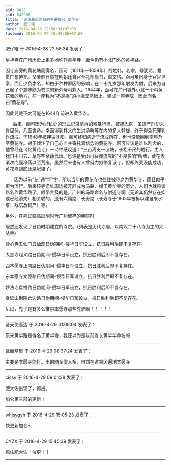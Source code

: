 ```yaml
---
aid: 9025
zid: 642986
title: '说说最近两章的主要舞台 皇华寺'
author: 肥仔曙
date: 2016-04-28 22:58:34+07:00
lastmod: 2016-04-29 15:45:00+07:00
---
```


肥仔曙 于 2016-4-28 22:58:34 发表了：

皇华寺在广州历史上更多地称作黄华寺，至今仍有小北门外的黄华路。

因寺庙旁的黄花塘而得名，函可（1611年—1659年）俗姓韩，名宗，号犹龙，籍贯广东博罗。父亲韩日缵在明朝廷曾官至礼部尚书，谥文恪。函可虽出身于官宦世家，而且少负才名，却由于种种原因的影响，在二十九岁那年削发为僧，后来为自己起了个意味颇为苍凉的新外号叫剩人。1644年，函可在广州城外小北一个叫黄花塘的地方，在一座称为“不是庵”的小庵堂基础上，建成一座寺院，因此而名曰“黄花寺”。

因此髡贼不太可能在1644年前进入黄华寺。

      后来，函可因为以私史的形式记录清兵的残暴行径，被捕入京，虽遭严刑却未肯屈伏，几至丧命。幸而得到其父门生洪承畴等在内的多人斡旋，终于得免死罪判作流戍，于1648年被押往沈阳。函可终归病逝于流戍所在，再也没能回到南粤乃至黄花寺。对于倾注了自己心血并寄托着信念的黄花寺，函可应该是难以割舍的，他曾经在《忆黄花寺》一诗中感叹道：“三亩离支一亩塘，长松千尺列成行。主人犹自不归去，草野空余薜荔墙。”也许是受函可获罪流戌的“不良影响”所致，黄花寺渐次门庭冷落以至荒废。虽然后来也有人曾努力拟修复该寺，但却终究没能成功，黄花寺到底还是圮堙了。 

　　因为以前“花”通“华”字，所以当年的黄花寺也往往被称之为黄华寺，而且似乎更为流行。后来该寺遗址周边被开辟成为马路，缘于黄华寺的历史，人们也就将该路名作黄华路了。顺带言及的是，广州的马路命名与附近寺祠（无论其仍然存在抑或已经消失）相关联的，还有六榕路、长寿路（长寿寺于1905年被拆以建自来水塔、戏院及铺产）等。

另外，在考证临高启明时代广州留存的寺院时

居然还发现了日伪时期建立的寺院。（列表是历代寺庙，以南汉二十八寺为主的大丛林）

妙心寺五仙门五仙观日伪期间-侵华日军设立，抗日胜利后即不复存在。

大慈寺起义路日伪期间-侵华日军设立，抗日胜利后即不复存在。

西本愿寺正南路日伪期间-侵华日军设立，抗日胜利后即不复存在。

东本愿寺文德路日伪期间-侵华日军设立，抗日胜利后即不复存在。

妙法寺盘福路日伪期间-侵华日军设立，抗日胜利后即不复存在。

身延山别院仓边路日伪期间-侵华日军设立，抗日胜利后即不复存在。 

尼玛，鬼子是有多么推崇本愿寺那些秃驴啊！！！！！

---------

圣天使高达 于 2016-4-29 01:06:04 发表了：

原来黄华路是得名于黄华寺，我还以为是以前省长黄华华命名的

---------

瓦而基里 于 2016-4-29 08:37:24 发表了：

主要是本愿寺能打。出的随军僧人多，自然在占领区遍地本愿寺

---------

cicsy 于 2016-4-29 09:01:28 发表了：

肥大佐出现了，抓出。

加仑第三部的更新！

---------

whjsygyh 于 2016-4-29 15:05:23 发表了：

快更新加仑3

---------

CYZX 于 2016-4-29 15:45:39 发表了：

抓住肥大佐！催更！！

---------

